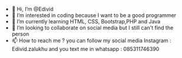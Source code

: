 - 👋 Hi, I’m @Edivid
- 👀 I’m interested in coding because I want to be a good programmer
- 🌱 I’m currently learning HTML, CSS, Bootstrap,PHP and Java
- 💞️ I’m looking to collaborate on social media but I still can't find the person
- 📫 How to reach me ? you can follow my social media Instagram : Edivid.zalukhu and you text me in whatsapp : 085311746390
  

<!---
Edivid/Edivid is a ✨ special ✨ repository because its `README.md` (this file) appears on your GitHub profile.
You can click the Preview link to take a look at your changes.
--->
